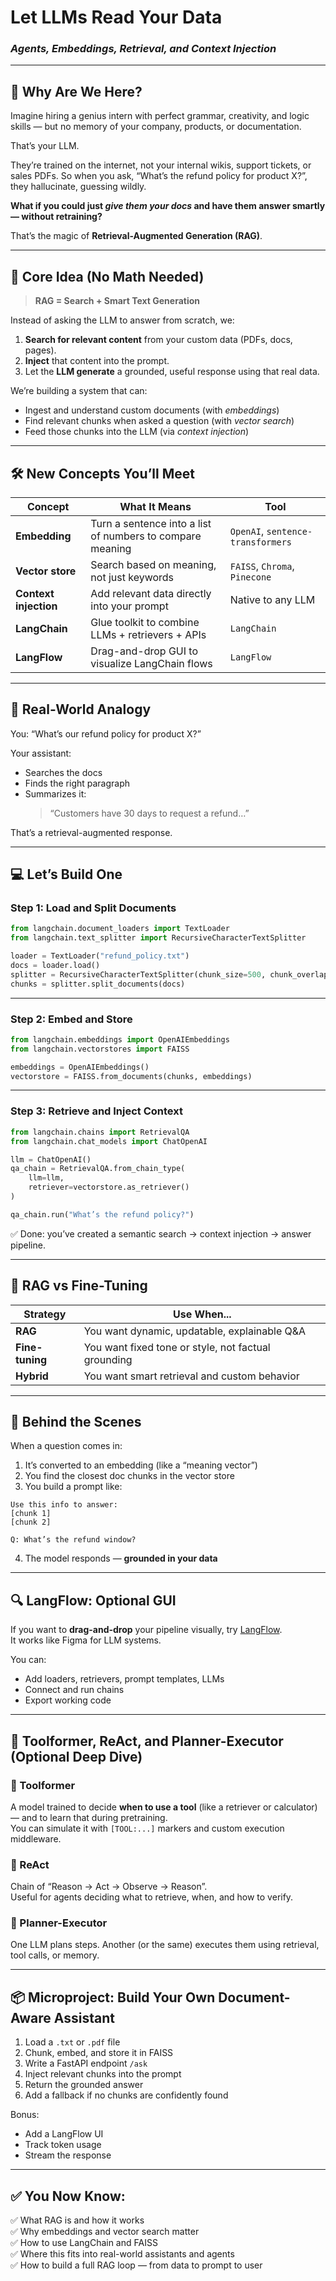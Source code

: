 # Let LLMs Read Your Data  
### _Agents, Embeddings, Retrieval, and Context Injection_

---

## 🧭 Why Are We Here?

Imagine hiring a genius intern with perfect grammar, creativity, and logic skills — but no memory of your company, products, or documentation.

That’s your LLM.

They’re trained on the internet, not your internal wikis, support tickets, or sales PDFs. So when you ask, “What’s the refund policy for product X?”, they hallucinate, guessing wildly.

**What if you could just _give them your docs_ and have them answer smartly — without retraining?**

That’s the magic of **Retrieval-Augmented Generation (RAG)**.

---

## 🧠 Core Idea (No Math Needed)

> **RAG = Search + Smart Text Generation**

Instead of asking the LLM to answer from scratch, we:
1. **Search for relevant content** from your custom data (PDFs, docs, pages).
2. **Inject** that content into the prompt.
3. Let the **LLM generate** a grounded, useful response using that real data.

We’re building a system that can:
- Ingest and understand custom documents (with _embeddings_)
- Find relevant chunks when asked a question (with _vector search_)
- Feed those chunks into the LLM (via _context injection_)

---

## 🛠️ New Concepts You’ll Meet

| Concept | What It Means | Tool |
|--------|----------------|------|
| **Embedding** | Turn a sentence into a list of numbers to compare meaning | `OpenAI`, `sentence-transformers` |
| **Vector store** | Search based on meaning, not just keywords | `FAISS`, `Chroma`, `Pinecone` |
| **Context injection** | Add relevant data directly into your prompt | Native to any LLM |
| **LangChain** | Glue toolkit to combine LLMs + retrievers + APIs | `LangChain` |
| **LangFlow** | Drag-and-drop GUI to visualize LangChain flows | `LangFlow` |

---

## 🧪 Real-World Analogy

You: “What’s our refund policy for product X?”

Your assistant:
- Searches the docs
- Finds the right paragraph
- Summarizes it:  
  > “Customers have 30 days to request a refund…”

That’s a retrieval-augmented response.

---

## 💻 Let’s Build One

### Step 1: Load and Split Documents

```python
from langchain.document_loaders import TextLoader
from langchain.text_splitter import RecursiveCharacterTextSplitter

loader = TextLoader("refund_policy.txt")
docs = loader.load()
splitter = RecursiveCharacterTextSplitter(chunk_size=500, chunk_overlap=50)
chunks = splitter.split_documents(docs)
```

---

### Step 2: Embed and Store

```python
from langchain.embeddings import OpenAIEmbeddings
from langchain.vectorstores import FAISS

embeddings = OpenAIEmbeddings()
vectorstore = FAISS.from_documents(chunks, embeddings)
```

---

### Step 3: Retrieve and Inject Context

```python
from langchain.chains import RetrievalQA
from langchain.chat_models import ChatOpenAI

llm = ChatOpenAI()
qa_chain = RetrievalQA.from_chain_type(
    llm=llm,
    retriever=vectorstore.as_retriever()
)

qa_chain.run("What’s the refund policy?")
```

✅ Done: you’ve created a semantic search → context injection → answer pipeline.

---

## 🔁 RAG vs Fine-Tuning

| Strategy | Use When... |
|----------|-------------|
| **RAG** | You want dynamic, updatable, explainable Q&A |
| **Fine-tuning** | You want fixed tone or style, not factual grounding |
| **Hybrid** | You want smart retrieval and custom behavior |

---

## 🧵 Behind the Scenes

When a question comes in:
1. It’s converted to an embedding (like a “meaning vector”)
2. You find the closest doc chunks in the vector store
3. You build a prompt like:

```
Use this info to answer:
[chunk 1]
[chunk 2]

Q: What’s the refund window?
```

4. The model responds — **grounded in your data**

---

## 🔍 LangFlow: Optional GUI

If you want to **drag-and-drop** your pipeline visually, try [LangFlow](https://github.com/logspace-ai/langflow).  
It works like Figma for LLM systems.

You can:
- Add loaders, retrievers, prompt templates, LLMs
- Connect and run chains
- Export working code

---

## 🧠 Toolformer, ReAct, and Planner-Executor (Optional Deep Dive)

### 🔹 Toolformer

A model trained to decide **when to use a tool** (like a retriever or calculator) — and to learn that during pretraining.  
You can simulate it with `[TOOL:...]` markers and custom execution middleware.

### 🔹 ReAct

Chain of “Reason → Act → Observe → Reason”.  
Useful for agents deciding what to retrieve, when, and how to verify.

### 🔹 Planner-Executor

One LLM plans steps. Another (or the same) executes them using retrieval, tool calls, or memory.

---

## 📦 Microproject: Build Your Own Document-Aware Assistant

1. Load a `.txt` or `.pdf` file
2. Chunk, embed, and store it in FAISS
3. Write a FastAPI endpoint `/ask`
4. Inject relevant chunks into the prompt
5. Return the grounded answer
6. Add a fallback if no chunks are confidently found

Bonus:
- Add a LangFlow UI
- Track token usage
- Stream the response

---

## ✅ You Now Know:

✅ What RAG is and how it works  
✅ Why embeddings and vector search matter  
✅ How to use LangChain and FAISS  
✅ Where this fits into real-world assistants and agents  
✅ How to build a full RAG loop — from data to prompt to user